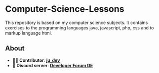 # Computer-Science-Lessons

This repository is based on my computer science subjects. It contains exercises to the programming languages java, javascript, php, css and to markup language html.

## About
- 👨‍💻 **Contributor**: **[ju_dev](https://github.com/ju-dev-16)**
- 👾 **Discord server**: **[Developer Forum DE](https://discord.gg/urvsvPqQ3T)**

